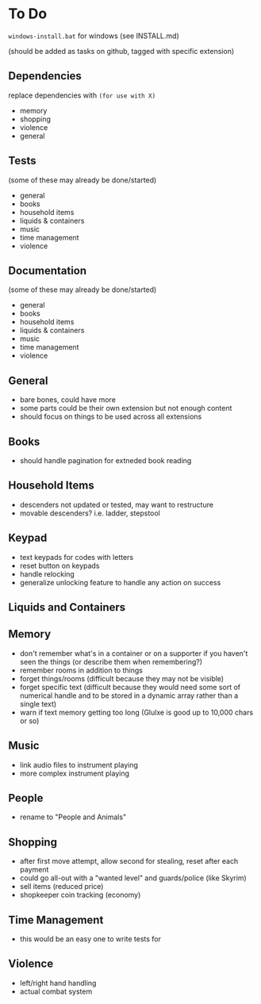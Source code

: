 # To Do 

`windows-install.bat` for windows (see INSTALL.md)

(should be added as tasks on github, tagged with specific extension)

## Dependencies

replace dependencies with `(for use with X)`

- memory
- shopping
- violence
- general

## Tests

(some of these may already be done/started)

- general
- books
- household items
- liquids & containers
- music
- time management
- violence

## Documentation

(some of these may already be done/started)

- general
- books
- household items
- liquids & containers
- music
- time management
- violence

## General

- bare bones, could have more
- some parts could be their own extension but not enough content
- should focus on things to be used across all extensions

## Books

- should handle pagination for extneded book reading

## Household Items

- descenders not updated or tested, may want to restructure
- movable descenders? i.e. ladder, stepstool

## Keypad

- text keypads for codes with letters
- reset button on keypads
- handle relocking
- generalize unlocking feature to handle any action on success

## Liquids and Containers

## Memory

- don't remember what's in a container or on a supporter if you haven't seen
  the things (or describe them when remembering?)
- remember rooms in addition to things
- forget things/rooms (difficult because they may not be visible)
- forget specific text (difficult because they would need some sort of
  numerical handle and to be stored in a dynamic array rather than a single
  text)
- warn if text memory getting too long (Glulxe is good up to 10,000 chars or
  so)

## Music

- link audio files to instrument playing
- more complex instrument playing

## People

- rename to "People and Animals"

## Shopping

- after first move attempt, allow second for stealing, reset after each payment
- could go all-out with a "wanted level" and guards/police (like Skyrim)
- sell items (reduced price)
- shopkeeper coin tracking (economy)

## Time Management

- this would be an easy one to write tests for

## Violence

- left/right hand handling
- actual combat system
